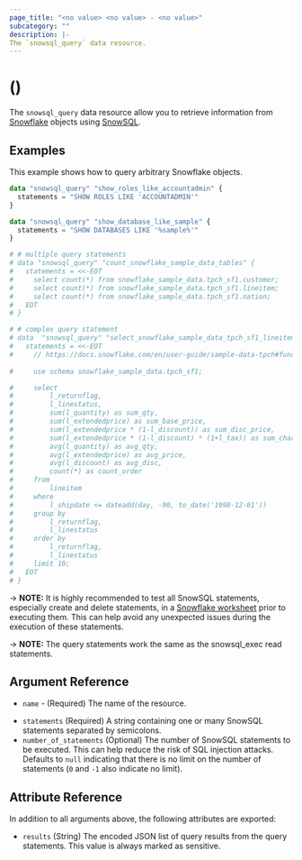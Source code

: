 ```yaml
---
page_title: "<no value> <no value> - <no value>"
subcategory: ""
description: |-
The `snowsql_query` data resource.
---
```


# <no value> (<no value>)

The `snowsql_query` data resource allow you to retrieve information from [Snowflake](https://www.snowflake.com) objects using [SnowSQL](https://docs.snowflake.com/en/user-guide/snowsql.html).

## Examples

This example shows how to query arbitrary Snowflake objects.

```terraform
data "snowsql_query" "show_roles_like_accountadmin" {
  statements = "SHOW ROLES LIKE 'ACCOUNTADMIN'"
}

data "snowsql_query" "show_database_like_sample" {
  statements = "SHOW DATABASES LIKE '%sample%'"
}

# # multiple query statements
# data "snowsql_query" "count_snowflake_sample_data_tables" {
#   statements = <<-EOT
#     select count(*) from snowflake_sample_data.tpch_sf1.customer;
#     select count(*) from snowflake_sample_data.tpch_sf1.lineitem;
#     select count(*) from snowflake_sample_data.tpch_sf1.nation;
#   EOT
# }

# # complex query statement
# data  "snowsql_query" "select_snowflake_sample_data_tpch_sf1_lineitem" {
#   statements = <<-EOT
#     // https://docs.snowflake.com/en/user-guide/sample-data-tpch#functional-query-definition
    
#     use schema snowflake_sample_data.tpch_sf1;

#     select
#         l_returnflag,
#         l_linestatus,
#         sum(l_quantity) as sum_qty,
#         sum(l_extendedprice) as sum_base_price,
#         sum(l_extendedprice * (1-l_discount)) as sum_disc_price,
#         sum(l_extendedprice * (1-l_discount) * (1+l_tax)) as sum_charge,
#         avg(l_quantity) as avg_qty,
#         avg(l_extendedprice) as avg_price,
#         avg(l_discount) as avg_disc,
#         count(*) as count_order
#     from
#         lineitem
#     where
#         l_shipdate <= dateadd(day, -90, to_date('1998-12-01'))
#     group by
#         l_returnflag,
#         l_linestatus
#     order by
#         l_returnflag,
#         l_linestatus
#     limit 10;
#   EOT
# }
```

-> **NOTE:** It is highly recommended to test all SnowSQL statements, especially create and delete statements, in a [Snowflake worksheet](https://docs.snowflake.com/en/user-guide/ui-worksheet) prior to executing them. This can help avoid any unexpected issues during the execution of these statements.

-> **NOTE:** The query statements work the same as the snowsql_exec read statements.

## Argument Reference

* `name` - (Required) The name of the resource.
- `statements` (Required) A string containing one or many SnowSQL statements separated by semicolons.
- `number_of_statements` (Optional) The number of SnowSQL statements to be executed. This can help reduce the risk of SQL injection attacks. Defaults to `null` indicating that there is no limit on the number of statements (`0` and `-1` also indicate no limit).

## Attribute Reference

In addition to all arguments above, the following attributes are exported:

- `results` (String) The encoded JSON list of query results from the query statements. This value is always marked as sensitive.